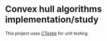 Convex hull algorithms implementation/study
====================================

This project uses [CTestie](https://github.com/stronka/CTestie) for unit testing.
